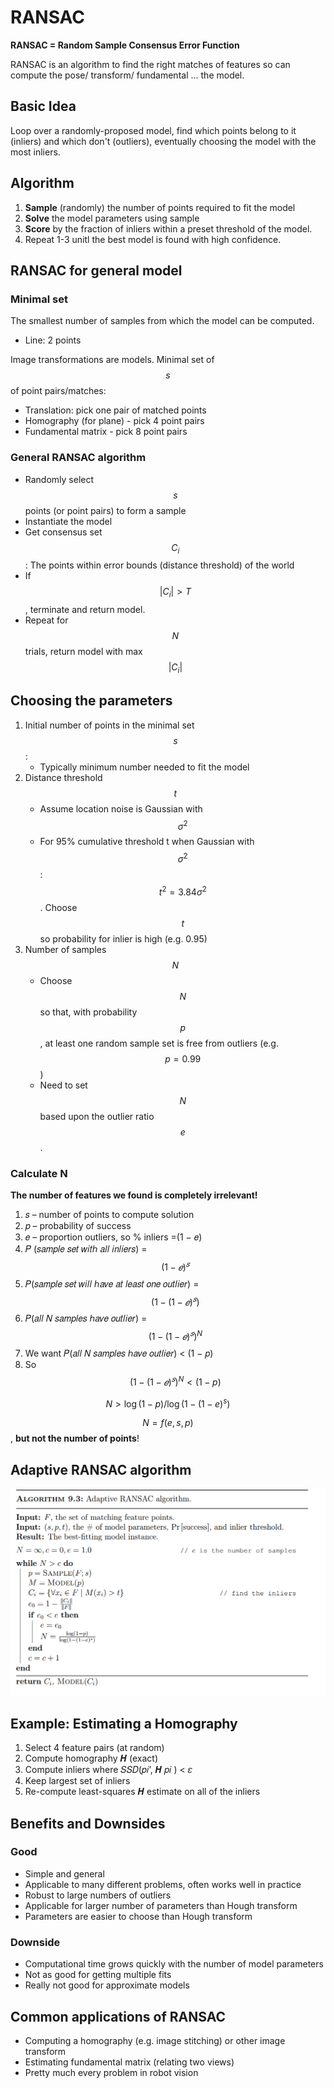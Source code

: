 # RANSAC

**RANSAC = Random Sample Consensus Error Function**

RANSAC is an algorithm to find the right matches of features so can compute the pose/ transform/ fundamental ... the model.

## Basic Idea

Loop over a randomly-proposed model, find which points belong to it (inliers) and which don't (outliers), eventually choosing the model with the most inliers.

## Algorithm

1. **Sample** (randomly) the number of points required to fit the model
2. **Solve** the model parameters using sample
3. **Score** by the fraction of inliers within a preset threshold of the model.
4. Repeat 1-3 unitl the best model is found with high confidence.

## RANSAC for general model

### Minimal set

The smallest number of samples from which the model can be computed.

- Line: 2 points

Image transformations are models. Minimal set of $$s$$ of point pairs/matches:

- Translation: pick one pair of matched points
- Homography (for plane) - pick 4 point pairs
- Fundamental matrix - pick 8 point pairs 

### General RANSAC algorithm

- Randomly select $$s$$ points (or point pairs) to form a sample
- Instantiate the model
- Get consensus set $$C_i$$: The points within error bounds (distance threshold) of the world
- If $$|C_i| > T$$, terminate and return model.
- Repeat for $$N$$ trials, return model with max $$|C_i|$$

## Choosing the parameters

1. Initial number of points in the minimal set $$s$$:
   - Typically minimum number needed to fit the model
2. Distance threshold $$t$$
   - Assume location noise is Gaussian with $$\sigma ^2$$
   - For 95% cumulative threshold t when Gaussian with $$\sigma ^2$$: $$t^2 = 3.84 \sigma^2$$.  Choose $$t$$ so probability for inlier is high (e.g. 0.95)
3. Number of samples $$N$$
   - Choose $$N$$ so that, with probability $$p$$, at least one random sample set is free from outliers (e.g. $$p = 0.99$$)
   - Need to set $$N$$ based upon the outlier ratio $$e$$.

### Calculate N

**The number of features we found is completely irrelevant!**

1. 𝑠 – number of points to compute solution
2. 𝑝 – probability of success
3. 𝑒 – proportion outliers, so % inliers =(1 − 𝑒)
4. 𝑃 (𝑠𝑎𝑚𝑝𝑙𝑒 𝑠𝑒𝑡 𝑤𝑖𝑡ℎ 𝑎𝑙𝑙 𝑖𝑛𝑙𝑖𝑒𝑟𝑠) = $$(1 − 𝑒)^𝑠$$
5. 𝑃(𝑠𝑎𝑚𝑝𝑙𝑒 𝑠𝑒𝑡 𝑤𝑖𝑙𝑙 ℎ𝑎𝑣𝑒 𝑎𝑡 𝑙𝑒𝑎𝑠𝑡 𝑜𝑛𝑒 𝑜𝑢𝑡𝑙𝑖𝑒𝑟) = $$(1 − (1 − 𝑒)^𝑠)$$
6. 𝑃(𝑎𝑙𝑙 𝑁 𝑠𝑎𝑚𝑝𝑙𝑒𝑠 ℎ𝑎𝑣𝑒 𝑜𝑢𝑡𝑙𝑖𝑒𝑟) = $$(1 − (1 − 𝑒)^𝑠)^N$$
7. We want 𝑃(𝑎𝑙𝑙 𝑁 𝑠𝑎𝑚𝑝𝑙𝑒𝑠 ℎ𝑎𝑣𝑒 𝑜𝑢𝑡𝑙𝑖𝑒𝑟) < (1 − 𝑝)
8. So $$(1 − (1 − 𝑒)^𝑠)^N < (1 - p)$$

$$N > \log(1-p) / \log(1-(1-e)^s)$$

$$N = f(e, s, p)$$, **but not the number of points**!

## Adaptive RANSAC algorithm

![image-20210126234641830](assets/image-20210126234641830.png)

## Example: Estimating a Homography

1. Select 4 feature pairs (at random)
2. Compute homography 𝑯 (exact)
3. Compute inliers where 𝑆𝑆𝐷(𝑝𝑖’, 𝑯 𝑝𝑖 ) < 𝜀
4. Keep largest set of inliers
5. Re-compute least-squares 𝑯 estimate on all of the inliers

## Benefits and Downsides

### Good

- Simple and general
- Applicable to many different problems, often works well in practice
- Robust to large numbers of outliers
- Applicable for larger number of parameters than Hough transform
- Parameters are easier to choose than Hough transform

### Downside

- Computational time grows quickly with the number of model parameters
- Not as good for getting multiple fits
- Really not good for approximate models

## Common applications of RANSAC

- Computing a homography (e.g. image stitching) or other image transform
- Estimating fundamental matrix (relating two views)
- Pretty much every problem in robot vision